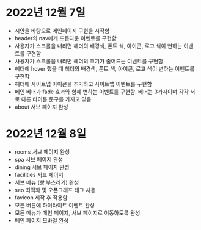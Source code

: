 # 2022년 12월 7일
- 시안을 바탕으로 메인페이지 구현을 시작함
- header의 nav에게 드롭다운 이벤트를 구현함
- 사용자가 스크롤을 내리면 헤더의 배경색, 폰트 색, 아이콘, 로고 색이 변하는 이벤트를 구현함
- 사용자가 스크롤을 내리면 헤더의 크기가 줄어드는 이벤트를 구현함
- 헤더에 hover 했을 때  헤더의 배경색, 폰트 색, 아이콘, 로고 색이 변하는 이벤트를 구현함
- 헤더에 사이트맵 아이콘을 추가하고 사이트맵 이벤트를 구현함
- 메인 베너가 fade 효과와 함께 변하는 이벤트를 구현함. 배너는 3가지이며 각각 서로 다른 타이틀 문구를 가지고 있음.
- about 서브 페이지 완성
# 2022년 12월 8일
- rooms 서브 페이지 완성
- spa 서브 페이지 완성
- dining 서브 페이지 완성
- facilities 서브 페이지 
- 서브 메뉴 (빵 부스러기) 완성
- seo 최적화 및 오픈그래프 태그 사용
- favicon 제작 후 적용함
- 모든 버튼에 하이라이트 이벤트 완성
- 모든 메뉴가 메인 페이지, 서브 페이지로 이동하도록 완성
- 메인 페이지 모바일 완성
